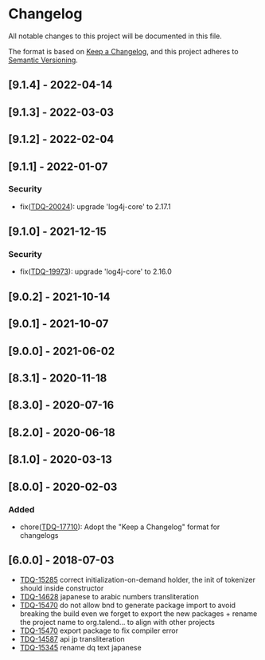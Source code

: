 # Changelog
All notable changes to this project will be documented in this file.

The format is based on [Keep a Changelog](https://keepachangelog.com/en/1.0.0/),
and this project adheres to [Semantic Versioning](https://semver.org/spec/v2.0.0.html).

## [9.1.4] - 2022-04-14

## [9.1.3] - 2022-03-03

## [9.1.2] - 2022-02-04

## [9.1.1] - 2022-01-07
### Security
- fix([TDQ-20024](https://jira.talendforge.org/browse/TDQ-20024)): upgrade 'log4j-core' to 2.17.1

## [9.1.0] - 2021-12-15
### Security
- fix([TDQ-19973](https://jira.talendforge.org/browse/TDQ-19973)): upgrade 'log4j-core' to 2.16.0

## [9.0.2] - 2021-10-14

## [9.0.1] - 2021-10-07

## [9.0.0] - 2021-06-02

## [8.3.1] - 2020-11-18

## [8.3.0] - 2020-07-16

## [8.2.0] - 2020-06-18

## [8.1.0] - 2020-03-13

## [8.0.0] - 2020-02-03
### Added
- chore([TDQ-17710](https://jira.talendforge.org/browse/TDQ-17710)): Adopt the "Keep a Changelog" format for changelogs

## [6.0.0] - 2018-07-03
- [TDQ-15285](https://jira.talendforge.org/browse/TDQ-15285) correct initialization-on-demand holder, the init of tokenizer should inside constructor
- [TDQ-14628](https://jira.talendforge.org/browse/TDQ-14628) japanese to arabic numbers transliteration
- [TDQ-15470](https://jira.talendforge.org/browse/TDQ-15470) do not allow bnd to generate package import to avoid breaking the build even we forget to export the new packages + rename the project name to org.talend... to align with other projects
- [TDQ-15470](https://jira.talendforge.org/browse/TDQ-15470) export package to fix compiler error
- [TDQ-14587](https://jira.talendforge.org/browse/TDQ-14587) api jp transliteration
- [TDQ-15345](https://jira.talendforge.org/browse/TDQ-15345) rename dq text japanese
